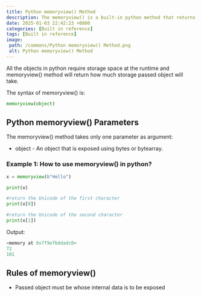 ```yaml
---
title: Python memoryview() Method
description: The memoryview() is a built-in python method that returns a memory allocated by the specified object .
date: 2025-01-03 22:42:23 +0800
categories: [Built in reference]
tags: [Built in reference]
image:
 path: /commons/Python memoryview() Method.png
 alt: Python memoryview() Method
---
```


All the objects in python require storage space at the runtime and memoryview() method will return how much storage passed object will take.

The syntax of memoryview() is:

```python
memoryview(object)

```

## Python memoryview() Parameters

The memoryview() method takes only one parameter as argument:

* object \- An object that is exposed using bytes or bytearray.


### Example 1: How to use memoryview() in python?

```python
x = memoryview(b"Hello")

print(x)

#return the Unicode of the first character
print(x[0])

#return the Unicode of the second character
print(x[1])

```

Output:

```python
<memory at 0x7f9efbddadc0>
72
101

```

## Rules of memoryview() 

* Passed object must be whose internal data is to be exposed